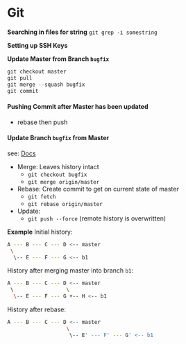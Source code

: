 # Git

**Searching in files for string**
`git grep -i somestring`

**Setting up SSH Keys**


**Update Master from Branch `bugfix`**
```cpp
git checkout master
git pull
git merge --squash bugfix
git commit
```


#### Pushing Commit after Master has been updated

- rebase then push

#### Update Branch `bugfix` from Master

see: [Docs](https://git-scm.com/book/en/v2/Git-Branching-Rebasing)
- Merge: Leaves history intact
    - `git checkout bugfix`
    - `git merge origin/master`
- Rebase: Create commit to get on current state of master
	- `git fetch`
	- `git rebase origin/master`
- Update:
	- `git push --force` (remote history is overwritten)

**Example**
Initial history:
```bash
A --- B --- C --- D <-- master
 \
  \-- E --- F --- G <-- b1
```

History after merging master into branch `b1`:
```bash
A --- B --- C --- D <-- master
 \                 \
  \-- E --- F --- G +-- H <-- b1
```

History after rebase:
```bash
A --- B --- C --- D <-- master
                   \
                    \-- E' --- F' --- G' <-- b1
```


